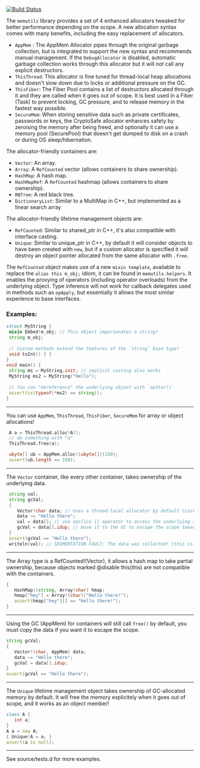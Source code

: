 [![Build Status](https://travis-ci.org/etcimon/memutils.svg)](https://travis-ci.org/etcimon/memutils)
 
The `memutils` library provides a set of 4 enhanced allocators tweaked for better performance depending on the scope.
A new allocation syntax comes with many benefits, including the easy replacement of allocators.

- `AppMem` : The AppMem Allocator pipes through the original garbage collection, but is integrated to support the new syntax and recommends manual management. If the `DebugAllocator` is disabled, automatic garbage collection works through this allocator but it will *not* call any explicit destructors.
- `ThisThread`: This allocator is fine tuned for thread-local heap allocations and doesn't slow down due to locks or additional pressure on the GC.
- `ThisFiber`: The Fiber Pool contains a list of destructors allocated through it and they are called when it goes out of scope. It is 
best used in a Fiber (Task) to prevent locking, GC pressure, and to release memory in the fastest way possible. 
- `SecureMem`: When storing sensitive data such as private certificates, passwords or keys, the CryptoSafe allocator
enhances safety by zeroising the memory after being freed, and optionally it can use a memory pool (SecurePool) 
that doesn't get dumped to disk on a crash or during OS sleep/hibernation.

The allocator-friendly containers are:
- `Vector`: An array.
- `Array`: A `RefCounted` vector (allows containers to share ownership).
- `HashMap`: A hash map.
- `HashMapRef`: A `RefCounted` hashmap (allows containers to share ownership).
- `RBTree`: A red black tree.
- `DictionaryList`: Similar to a MultiMap in C++, but implemented as a linear search array

The allocator-friendly lifetime management objects are:
- `RefCounted`: Similar to shared_ptr in C++, it's also compatible with interface casting.
- `Unique`: Similar to unique_ptr in C++, by default it will consider objects to have been created with `new`, but if a custom allocator is specified it will destroy an object pointer allocated from the same allocator with `.free`.

The `RefCounted` object makes use of a new `mixin template`, available to replace the `alias this m_obj;` idiom, it can be found in `memutils.helpers`. It enables the proxying of operators (including operator overloads) from the underlying object. Type inference will not work for callback delegates used in methods such as `opApply`, but essentially it allows the most similar experience to base interfaces. 


### Examples:

```D
struct MyString {
 mixin Embed!m_obj; // This object impersonates a string!
 string m_obj;
 
 // Custom methods extend the features of the `string` base type!
 void toInt() { }
}
void main() { 
 string ms = MyString.init; // implicit casting also works
 MyString ms2 = MyString("Hello");
 
 // You can "dereference" the underlying object with `opStar()`
 assert(is(typeof(*ms2) == string)); 
}
```
---------------

You can use `AppMem`, `ThisThread`, `ThisFiber`, `SecureMem` for array or object allocations!

```D
 A a = ThisThread.alloc!A();
 // do something with "a"
 ThisThread.free(a);

 ubyte[] ub = AppMem.alloc!(ubyte[])(150);
 assert(ub.length == 150);
```

--------------

The `Vector` container, like every other container, takes ownership of the underlying data.

```D
 string val;
 string gcVal;
 {
 	Vector!char data; // Uses a thread-local allocator by default (LocklessFreeList)
 	data ~= "Hello there";
 	val = data[]; // use opslice [] operator to access the underlying array.
 	gcVal = data[].idup; // move it to the GC to escape the scope towards the unknown!
 }
 assert(gcVal == "Hello there");
 writeln(val); // SEGMENTATION FAULT: The data was collected! (this is a good thing).
```
--------------

The Array type is a RefCounted!(Vector), it allows a hash map to take partial
ownership, because objects marked @disable this(this) are not compatible with the containers.

 ```D
 {
 	HashMap!(string, Array!char) hmap;
 	hmap["hey"] = Array!(char)("Hello there!");
 	assert(hmap["hey"][] == "Hello there!");
 }
 ```

 --------------

 Using the GC (AppMem) for containers will still call `free()` by default, you must copy the data if you want it to escape the scope.

 ```D
 string gcVal;
 {
 	Vector!(char, AppMem) data;
 	data ~= "Hello there";
 	gcVal = data[].idup;
 }
 assert(gcVal == "Hello there");
 ```

 --------------

 The `Unique` lifetime management object takes ownership of GC-allocated memory by default.
 It will free the memory explicitely when it goes out of scope, and it works as an object member!

 ```D
 class A {
 	int a;
 }
 A a = new A;
 { Unique!A = a; }
 assert(a is null);
 ```
 
 -------------

 See source/tests.d for more examples.
